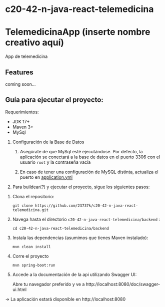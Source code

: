 # c20-42-n-java-react-telemedicina

# TelemedicinaApp (inserte nombre creativo aquí)
App de telemedicina

Features
-
coming soon...


Guía para ejecutar el proyecto:
-
Requerimientos:

* JDK 17+
* Maven 3+
* MySql

1) Configuración de la Base de Datos

    1. Asegúrate de que MySql esté ejecutándose. Por defecto, la aplicación se conectará a la base de datos en el puerto 3306 con el usuario `root` y la contraseña vacía

    2. En caso de tener una configuración de MySQL distinta, actualiza el puerto en [application.yml](src/main/resources/application.yml)

2) Para buildear(?) y ejecutar el proyecto, sigue los siguientes pasos:


1. Clona el repositorio:
   ```
   git clone https://github.com/23737k/c20-42-n-java-react-telemedicina.git
   ```

2. Navega hasta el directorio `c20-42-n-java-react-telemedicina/backend` :
   ```
   cd c20-42-n-java-react-telemedicina/backend
   ```
3. Instala las dependencias (asumimos que tienes Maven instalado):
   ```
   mvn clean install
   ```
4. Corre el proyecto
   ```
   mvn spring-boot:run
   ```
5. Accede a la documentación de la api utilizando Swagger UI:

   Abre tu navegador preferido y ve a http://localhost:8080/doc/swagger-ui.html


-> La aplicación estará disponible en  http://localhost:8080
